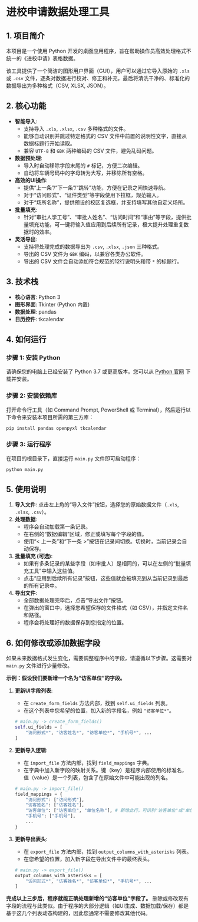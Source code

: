 # 进校申请数据处理工具

## 1. 项目简介

本项目是一个使用 Python 开发的桌面应用程序，旨在帮助操作员高效处理格式不统一的《进校申请》表格数据。

该工具提供了一个简洁的图形用户界面（GUI），用户可以通过它导入原始的 `.xls` 或 `.csv` 文件，逐条对数据进行校对、修正和补充，最后将清洗干净的、标准化的数据导出为多种格式（CSV, XLSX, JSON）。

## 2. 核心功能

- **智能导入**:
    - 支持导入 `.xls`, `.xlsx`, `.csv` 多种格式的文件。
    - 能够自动识别并跳过特定格式的 CSV 文件中前置的说明性文字，直接从数据标题行开始读取。
    - 兼容 `UTF-8` 和 `GBK` 两种编码的 CSV 文件，避免乱码问题。
- **数据预处理**:
    - 导入时自动移除字段末尾的 `#` 标记，方便二次编辑。
    - 自动将车辆号码中的字母转为大写，并移除所有空格。
- **高效的UI操作**:
    - 提供“上一条”/“下一条”/“跳转”功能，方便在记录之间快速导航。
    - 对于“访问形式”、“证件类型”等字段使用下拉框，规范输入。
    - 对于“场所名称”，提供预设的校区复选框，并支持填写其他自定义场所。
- **批量填充**:
    - 针对“审批人学工号”、“审批人姓名”、“访问时间”和“事由”等字段，提供批量填充功能，可一键将输入值应用到后续所有记录，极大提升处理重复数据时的效率。
- **灵活导出**:
    - 支持将处理完成的数据导出为 `.csv`, `.xlsx`, `.json` 三种格式。
    - 导出的 CSV 文件为 `GBK` 编码，以兼容各类办公软件。
    - 导出的 CSV 文件会自动添加符合规范的12行说明头和带 `*` 的标题行。

## 3. 技术栈

- **核心语言**: Python 3
- **图形界面**: Tkinter (Python 内置)
- **数据处理**: pandas
- **日历控件**: tkcalendar

## 4. 如何运行

### 步骤 1: 安装 Python

请确保您的电脑上已经安装了 Python 3.7 或更高版本。您可以从 [Python 官网](https://www.python.org/) 下载并安装。

### 步骤 2: 安装依赖库

打开命令行工具（如 Command Prompt, PowerShell 或 Terminal），然后运行以下命令来安装本项目所需的第三方库：

```bash
pip install pandas openpyxl tkcalendar
```

### 步骤 3: 运行程序

在项目的根目录下，直接运行 `main.py` 文件即可启动程序：

```bash
python main.py
```

## 5. 使用说明

1.  **导入文件**: 点击左上角的“导入文件”按钮，选择您的原始数据文件（`.xls`, `.xlsx`, `.csv`）。
2.  **处理数据**:
    - 程序会自动加载第一条记录。
    - 在右侧的“数据编辑”区域，修正或填写每个字段的值。
    - 使用“< 上一条”和“下一条 >”按钮在记录间切换。切换时，当前记录会自动保存。
3.  **批量填充 (可选)**:
    - 如果有多条记录的某些字段（如审批人）是相同的，可以在左侧的“批量填充工具”中输入这些值。
    - 点击“应用到后续所有记录”按钮，这些值就会被填充到从当前记录到最后的所有记录中。
4.  **导出文件**:
    - 全部数据处理完毕后，点击“导出文件”按钮。
    - 在弹出的窗口中，选择您希望保存的文件格式（如 CSV），并指定文件名和路径。
    - 程序会将处理好的数据保存到您指定的位置。

## 6. 如何修改或添加数据字段

如果未来数据格式发生变化，需要调整程序中的字段，请遵循以下步骤。这需要对 `main.py` 文件进行少量修改。

**示例：假设我们要新增一个名为“访客单位”的字段。**

1.  **更新UI字段列表**:
    - 在 `create_form_fields` 方法内部，找到 `self.ui_fields` 列表。
    - 在这个列表中您希望的位置，加入新的字段名，例如 `"访客单位*"`。
    ```python
    # main.py -> create_form_fields()
    self.ui_fields = [
        "访问形式*", "访客姓名*", "访客单位*", "手机号*", ...
    ]
    ```

2.  **更新导入逻辑**:
    - 在 `import_file` 方法内部，找到 `field_mappings` 字典。
    - 在字典中加入新字段的映射关系。键（key）是程序内部使用的标准名，值（value）是一个列表，包含了在原始文件中可能出现的列名。
    ```python
    # main.py -> import_file()
    field_mappings = {
        "访问形式": ["访问形式"],
        "访客姓名": ["访客姓名"],
        "访客单位": ["访客单位", "单位名称"], # 新增此行，可识别"访客单位"或"单位名称"
        "手机号": ["手机号"],
        ...
    }
    ```

3.  **更新导出表头**:
    - 在 `export_file` 方法内部，找到 `output_columns_with_asterisks` 列表。
    - 在您希望的位置，加入新字段在导出文件中的最终表头。
    ```python
    # main.py -> export_file()
    output_columns_with_asterisks = [
        "访问形式*", "访客姓名*", "访客单位*", "手机号*", ...
    ]
    ```

**完成以上三步后，程序就能正确处理新增的“访客单位”字段了。** 删除或修改现有字段的流程与此类似。由于程序的大部分逻辑（如UI生成、数据加载/保存）都是基于这几个列表动态构建的，因此您通常不需要修改其他代码。